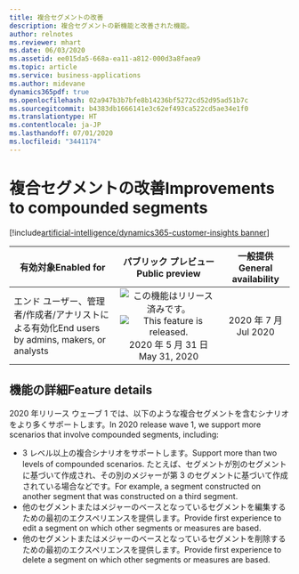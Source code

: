 ```yaml
---
title: 複合セグメントの改善
description: 複合セグメントの新機能と改善された機能。
author: relnotes
ms.reviewer: mhart
ms.date: 06/03/2020
ms.assetid: ee015da5-668a-ea11-a812-000d3a8faea9
ms.topic: article
ms.service: business-applications
ms.author: midevane
dynamics365pdf: true
ms.openlocfilehash: 02a947b3b7bfe8b14236bf5272cd52d95ad51b7c
ms.sourcegitcommit: b4383db1666141e3c62ef493ca522cd5ae34e1f0
ms.translationtype: HT
ms.contentlocale: ja-JP
ms.lasthandoff: 07/01/2020
ms.locfileid: "3441174"
---
```

# <a name="improvements-to-compounded-segments"></a><span data-ttu-id="a1377-103">複合セグメントの改善</span><span class="sxs-lookup"><span data-stu-id="a1377-103">Improvements to compounded segments</span></span>
[!include[artificial-intelligence/dynamics365-customer-insights banner](../includes/artificial-intelligence/dynamics365-customer-insights.md)]

| <span data-ttu-id="a1377-104">有効対象</span><span class="sxs-lookup"><span data-stu-id="a1377-104">Enabled for</span></span>    |  <span data-ttu-id="a1377-105">パブリック プレビュー</span><span class="sxs-lookup"><span data-stu-id="a1377-105">Public preview</span></span> | <span data-ttu-id="a1377-106">一般提供</span><span class="sxs-lookup"><span data-stu-id="a1377-106">General availability</span></span> | 
| ---------- | :----------: |:----------: |
|<span data-ttu-id="a1377-107">エンド ユーザー、管理者/作成者/アナリストによる有効化</span><span class="sxs-lookup"><span data-stu-id="a1377-107">End users by admins, makers, or analysts</span></span>|<span data-ttu-id="a1377-108">![この機能はリリース済みです。](/dynamics365-release-plan/media/green-checkmark.png "この機能はリリース済みです。")</span><span class="sxs-lookup"><span data-stu-id="a1377-108">![This feature is released.](/dynamics365-release-plan/media/green-checkmark.png "This feature is released.")</span></span> <span data-ttu-id="a1377-109">2020 年 5 月 31 日</span><span class="sxs-lookup"><span data-stu-id="a1377-109">May 31, 2020</span></span>| <span data-ttu-id="a1377-110">2020 年 7 月</span><span class="sxs-lookup"><span data-stu-id="a1377-110">Jul 2020</span></span>|






## <a name="feature-details"></a><span data-ttu-id="a1377-111">機能の詳細</span><span class="sxs-lookup"><span data-stu-id="a1377-111">Feature details</span></span>
<!--feature detail start -->
<span data-ttu-id="a1377-112">2020 年リリース ウェーブ 1 では、以下のような複合セグメントを含むシナリオをより多くサポートします。</span><span class="sxs-lookup"><span data-stu-id="a1377-112">In 2020 release wave 1, we support more scenarios that involve compounded segments, including:</span></span>

- <span data-ttu-id="a1377-113">3 レベル以上の複合シナリオをサポートします。</span><span class="sxs-lookup"><span data-stu-id="a1377-113">Support more than two levels of compounded scenarios.</span></span> <span data-ttu-id="a1377-114">たとえば、セグメントが別のセグメントに基づいて作成され、その別のメジャーが第 3 のセグメントに基づいて作成されている場合などです。</span><span class="sxs-lookup"><span data-stu-id="a1377-114">For example, a segment constructed on another segment that was constructed on a third segment.</span></span>
- <span data-ttu-id="a1377-115">他のセグメントまたはメジャーのベースとなっているセグメントを編集するための最初のエクスペリエンスを提供します。</span><span class="sxs-lookup"><span data-stu-id="a1377-115">Provide first experience to edit a segment on which other segments or measures are based.</span></span>
- <span data-ttu-id="a1377-116">他のセグメントまたはメジャーのベースとなっているセグメントを削除するための最初のエクスペリエンスを提供します。</span><span class="sxs-lookup"><span data-stu-id="a1377-116">Provide first experience to delete a segment on which other segments or measures are based.</span></span>
<!--feature detail end -->









